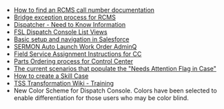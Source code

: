
* <a href="https://ibm.box.com/s/y4ua2m7qa00a2q5wmw5fs8nuvnlqhwkk" target="_blank">How to find an RCMS call number documentation</a>
 * <a href="https://ibm.box.com/s/uzjdbaz3bomcplj9oz21iky24plezj95" target="_blank">Bridge exception process for RCMS</a>
 * <a href="https://ibm.box.com/s/jz8bzyhlhx10hneb4wkpsqxamjwl6vqe" target="_blank">Dispatcher - Need to Know Information</a>
 * <a href="https://ibm.box.com/s/na02g5tb8gz620jxzrmswksx0avxxy6p" target="_blank">FSL Dispatch Console List Views</a>
 * <a href="https://ibm.box.com/s/5czpwxvpz1x42aor0n71nooy2u3ksl77" target="_blank">Basic setup and navigation in Salesforce</a>
 * <a href="https://ibm.box.com/s/6ncrnew2z5x4u0jrdkf142mcu9bw7ohu" target="_blank"> SERMON Auto Launch Work Order AdminQ</a> 
 * <a href="https://ibm.box.com/s/tedcv5nbmz1fi9fcorcu04b8ogvokkuy" target="_blank">Field Service Assignment Instructions for CC</a>
 * <a href="https://ibm.box.com/s/eloxvhuq267x4zppt5exgnqmapk1zlxg" target="_blank">Parts Ordering process for Control Center</a>
 * <a href="https://ibm.box.com/s/mmth32i7dsx37zdsp192hg54ffyj3pxq " target="_blank">The current scenarios that populate the "Needs Attention Flag in Case"</a>
 * <a href="https://ibm.box.com/s/4d1f9x0o2vkp5qord5mx8u21h8v28h8s" target="_blank">How to create a Skill Case</a>
 * <a href="https://apps.na.collabserv.com/wikis/home?lang=en-us#!/wiki/W077ca0dfa35e_4f75_a9e9_99a76722005b/page/Training" target="_blank">TSS Transformation Wiki - Training</a>
 * New Color Scheme for Dispatch Console. Colors have been selected to enable differentiation for those users who may be color blind. 
